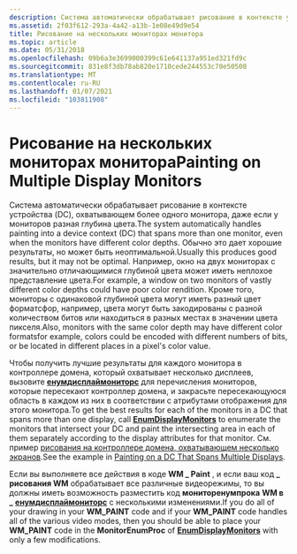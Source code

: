 ```yaml
---
description: Система автоматически обрабатывает рисование в контексте устройства (DC), охватывающем более одного монитора, даже если у мониторов разная глубина цвета.
ms.assetid: 2f03f612-293a-4a42-a13b-1e08e49d9e54
title: Рисование на нескольких мониторах монитора
ms.topic: article
ms.date: 05/31/2018
ms.openlocfilehash: 09b6a3e3699000399c61e641137a951ed321fd9c
ms.sourcegitcommit: 831e8f3db78ab820e1710cede244553c70e50500
ms.translationtype: MT
ms.contentlocale: ru-RU
ms.lasthandoff: 01/07/2021
ms.locfileid: "103811908"
---
```

# <a name="painting-on-multiple-display-monitors"></a><span data-ttu-id="28226-103">Рисование на нескольких мониторах монитора</span><span class="sxs-lookup"><span data-stu-id="28226-103">Painting on Multiple Display Monitors</span></span>

<span data-ttu-id="28226-104">Система автоматически обрабатывает рисование в контексте устройства (DC), охватывающем более одного монитора, даже если у мониторов разная глубина цвета.</span><span class="sxs-lookup"><span data-stu-id="28226-104">The system automatically handles painting into a device context (DC) that spans more than one monitor, even when the monitors have different color depths.</span></span> <span data-ttu-id="28226-105">Обычно это дает хорошие результаты, но может быть неоптимальной.</span><span class="sxs-lookup"><span data-stu-id="28226-105">Usually this produces good results, but it may not be optimal.</span></span> <span data-ttu-id="28226-106">Например, окно на двух мониторах с значительно отличающимися глубиной цвета может иметь неплохое представление цвета.</span><span class="sxs-lookup"><span data-stu-id="28226-106">For example, a window on two monitors of vastly different color depths could have poor color rendition.</span></span> <span data-ttu-id="28226-107">Кроме того, мониторы с одинаковой глубиной цвета могут иметь разный цвет форматсфор, например, цвета могут быть закодированы с разной количеством битов или находиться в разных местах в значении цвета пикселя.</span><span class="sxs-lookup"><span data-stu-id="28226-107">Also, monitors with the same color depth may have different color formatsfor example, colors could be encoded with different numbers of bits, or be located in different places in a pixel's color value.</span></span>

<span data-ttu-id="28226-108">Чтобы получить лучшие результаты для каждого монитора в контроллере домена, который охватывает несколько дисплеев, вызовите [**енумдисплаймониторс**](/windows/desktop/api/Winuser/nf-winuser-enumdisplaymonitors) для перечисления мониторов, которые пересекают контроллер домена, и закрасьте пересекающуюся область в каждом из них в соответствии с атрибутами отображения для этого монитора.</span><span class="sxs-lookup"><span data-stu-id="28226-108">To get the best results for each of the monitors in a DC that spans more than one display, call [**EnumDisplayMonitors**](/windows/desktop/api/Winuser/nf-winuser-enumdisplaymonitors) to enumerate the monitors that intersect your DC and paint the intersecting area in each of them separately according to the display attributes for that monitor.</span></span> <span data-ttu-id="28226-109">См. пример [рисования на контроллере домена, охватывающем несколько экранов](painting-on-a-dc-that-spans-multiple-displays.md).</span><span class="sxs-lookup"><span data-stu-id="28226-109">See the example in [Painting on a DC That Spans Multiple Displays](painting-on-a-dc-that-spans-multiple-displays.md).</span></span>

<span data-ttu-id="28226-110">Если вы выполняете все действия в коде **WM \_ Paint** , и если ваш код **\_ рисования WM** обрабатывает все различные видеорежимы, то вы должны иметь возможность разместить код **мониторенумпрока** **WM в \_** [**енумдисплаймониторс**](/windows/desktop/api/Winuser/nf-winuser-enumdisplaymonitors) с несколькими изменениями.</span><span class="sxs-lookup"><span data-stu-id="28226-110">If you do all of your drawing in your **WM\_PAINT** code and if your **WM\_PAINT** code handles all of the various video modes, then you should be able to place your **WM\_PAINT** code in the **MonitorEnumProc** of [**EnumDisplayMonitors**](/windows/desktop/api/Winuser/nf-winuser-enumdisplaymonitors) with only a few modifications.</span></span>

 

 



